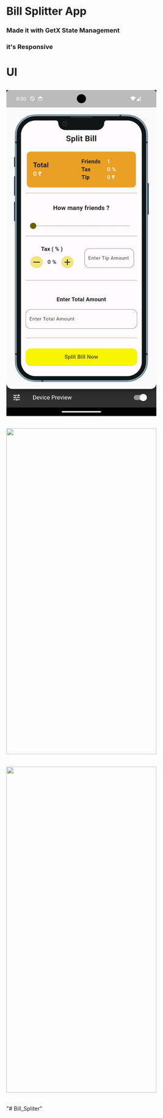 # Bill Splitter App 
### Made it with GetX State Management
### it's Responsive

# UI 
##
## 
<img src="https://github.com/juberijuber/Bill_Spliter/blob/main/assets/Screenshot_1717079435.png" width="393" height="852">

## 
## 

<img src="https://github.com/Rahul-Sharma-Github/bill_splitter_app/assets/64002004/54fc2982-af40-4307-99f9-59a554cd24fe" width="393" height="852">

## 
## 

<img src="https://github.com/Rahul-Sharma-Github/bill_splitter_app/assets/64002004/92222eff-4018-4ac9-8a85-edfacbc39c90" width="393" height="852">

## 
## 

"# Bill_Spliter" 
